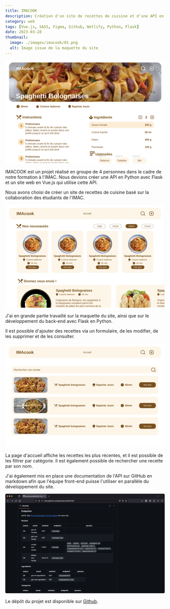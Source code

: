 ```yaml
---
title: IMACOOK
description: Création d'un site de recettes de cuisine et d'une API en Python avec Flask.
category: web
tags: [Vue.js, SASS, Figma, Github, Netlify, Python, Flask]
date: 2023-03-28
thumbnail:
  image: ./images/imacook/01.png
  alt: Image issue de la maquette du site
---
```


![Image du site](./images/imacook/01.png)

IMACOOK est un projet réalisé en groupe de 4 personnes dans le cadre de notre formation à l'IMAC. Nous devions créer une API en Python avec Flask et un site web en Vue.js qui utilise cette API.

Nous avons choisi de créer un site de recettes de cuisine basé sur la collaboration des étudiants de l'IMAC.

![Image du site](./images/imacook/02.png)

J'ai en grande partie travaillé sur la maquette du site, ainsi que sur le développement du back-end avec Flask en Python.

Il est possible d'ajouter des recettes via un formulaire, de les modifier, de les supprimer et de les consulter.

![Image du site](./images/imacook/03.png)

La page d'accueil affiche les recettes les plus récentes, et il est possible de les filtrer par catégorie. Il est également possible de rechercher une recette par son nom.

J'ai également mis en place une documentation de l'API sur GitHub en markdown afin que l'équipe front-end puisse l'utiliser en parallèle du développement du site.

![Image du site](./images/imacook/04.png)

Le dépôt du projet est disponible sur [Github](https://github.com/baptistejouin/IMACOOK).
